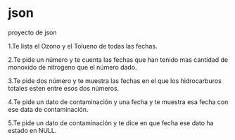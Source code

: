 # json
proyecto de json

1.Te lista el Ozono y el Tolueno de todas las fechas.

2.Te pide un número y te cuenta las fechas que han tenido mas cantidad de monoxido de nitrogeno que el número dado.

3.Te pide dos número y te muestra las fechas en el que los hidrocarburos totales esten entre esos dos números.

4.Te pide un dato de contaminación y una fecha y te muestra esa fecha con ese data de contaminación.

5.Te pide un dato de contaminación y te dice en que fecha ese dato ha estado en NULL.

